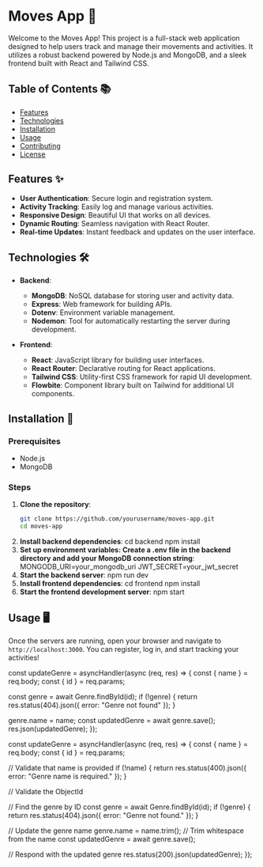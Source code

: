 # Moves App 🚀

Welcome to the Moves App! This project is a full-stack web application designed to help users track and manage their movements and activities. It utilizes a robust backend powered by Node.js and MongoDB, and a sleek frontend built with React and Tailwind CSS.

## Table of Contents 📚

- [Features](#features)
- [Technologies](#technologies)
- [Installation](#installation)
- [Usage](#usage)
- [Contributing](#contributing)
- [License](#license)

## Features ✨

- **User Authentication**: Secure login and registration system.
- **Activity Tracking**: Easily log and manage various activities.
- **Responsive Design**: Beautiful UI that works on all devices.
- **Dynamic Routing**: Seamless navigation with React Router.
- **Real-time Updates**: Instant feedback and updates on the user interface.

## Technologies 🛠️

- **Backend**:
  - **MongoDB**: NoSQL database for storing user and activity data.
  - **Express**: Web framework for building APIs.
  - **Dotenv**: Environment variable management.
  - **Nodemon**: Tool for automatically restarting the server during development.

- **Frontend**:
  - **React**: JavaScript library for building user interfaces.
  - **React Router**: Declarative routing for React applications.
  - **Tailwind CSS**: Utility-first CSS framework for rapid UI development.
  - **Flowbite**: Component library built on Tailwind for additional UI components.

## Installation 🔧

### Prerequisites

- Node.js
- MongoDB

### Steps

1. **Clone the repository**:
   ```bash
   git clone https://github.com/yourusername/moves-app.git
   cd moves-app
2. **Install backend dependencies**:
   cd backend
   npm install
3. **Set up environment variables: Create a .env file in the backend directory and add your MongoDB connection string**:
   MONGODB_URI=your_mongodb_uri
   JWT_SECRET=your_jwt_secret
4. **Start the backend server**:
   npm run dev
5. **Install frontend dependencies**:
   cd frontend
   npm install
6. **Start the frontend development server**:
   npm start
## Usage 🖥️

Once the servers are running, open your browser and navigate to `http://localhost:3000`. You can register, log in, and start tracking your activities!

const updateGenre = asyncHandler(async (req, res) => {
  const { name } = req.body;
  const { id } = req.params;

  const genre = await Genre.findById(id);
  if (!genre) {
    return res.status(404).json({ error: "Genre not found" });
  }

  genre.name = name;
  const updatedGenre = await genre.save();
  res.json(updatedGenre);
});





const updateGenre = asyncHandler(async (req, res) => {
  const { name } = req.body;
  const { id } = req.params;

  // Validate that name is provided
  if (!name) {
    return res.status(400).json({ error: "Genre name is required." });
  }

  // Validate the ObjectId

  // Find the genre by ID
  const genre = await Genre.findById(id);
  if (!genre) {
    return res.status(404).json({ error: "Genre not found." });
  }

  // Update the genre name
  genre.name = name.trim(); // Trim whitespace from the name
  const updatedGenre = await genre.save();

  // Respond with the updated genre
  res.status(200).json(updatedGenre);
});








